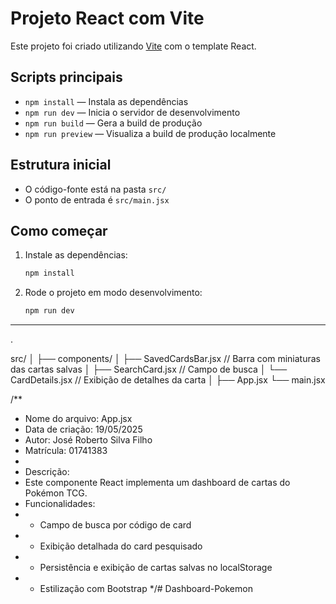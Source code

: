 # Projeto React com Vite

Este projeto foi criado utilizando [Vite](https://vitejs.dev/) com o template React.

## Scripts principais

- `npm install` — Instala as dependências
- `npm run dev` — Inicia o servidor de desenvolvimento
- `npm run build` — Gera a build de produção
- `npm run preview` — Visualiza a build de produção localmente

## Estrutura inicial
- O código-fonte está na pasta `src/`
- O ponto de entrada é `src/main.jsx`

## Como começar
1. Instale as dependências:
   ```sh
   npm install
   ```
2. Rode o projeto em modo desenvolvimento:
   ```sh
   npm run dev
   ```

---

.

src/
│
├── components/
│   ├── SavedCardsBar.jsx       // Barra com miniaturas das cartas salvas
│   ├── SearchCard.jsx          // Campo de busca
│   └── CardDetails.jsx         // Exibição de detalhes da carta
│
├── App.jsx
└── main.jsx

/**
 * Nome do arquivo: App.jsx
 * Data de criação: 19/05/2025
 * Autor: José Roberto Silva Filho
 * Matrícula: 01741383
 *
 * Descrição:
 * Este componente React implementa um dashboard de cartas do Pokémon TCG.
 * Funcionalidades:
 * - Campo de busca por código de card
 * - Exibição detalhada do card pesquisado
 * - Persistência e exibição de cartas salvas no localStorage
 * - Estilização com Bootstrap
 */#   D a s h b o a r d - P o k e m o n  
 